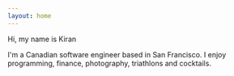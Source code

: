 ```yaml
---
layout: home
---
```


Hi, my name is Kiran

I'm a Canadian software engineer based in San Francisco. I enjoy programming, finance, photography, triathlons and cocktails.
